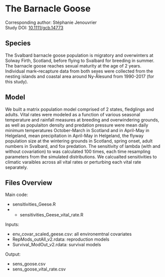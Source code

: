 
# The Barnacle Goose

Corresponding author: Stéphanie Jenouvrier  
Study DOI: [10.1111/gcb.14773](https://doi.org/10.1111/gcb.14773)

## Species

The Svalbard barnacle goose population is migratory and overwinters at Solway Firth, Scotland, before flying to Svalbard for breeding in summer. The barnacle goose reaches sexual maturity at the age of 2 years. Individual mark–recapture data from both sexes were collected from the nesting islands and coastal area around Ny-Ålesund from 1990-2017 (for this study).

## Model

We built a matrix population model comprised of 2 states, fledglings and adults. Vital rates were modeled as a function of various seasonal temperature and rainfall measures at breeding and overwindering grounds, as well as populaiton density and predation pressure were mean daily minimum temperatures October-March in Scotland and in April-May in Helgeland, mean precipitation in April-May in Helgeland, the flyway population size at the wintering grounds in Scotland, spring onset, adult numbers in Svalbard, and fox predation. The sensitivity of lambda (with and without covariation) to was calculated 100 times, each time resampling parameters from the simulated distributions. We calcualted sensitivities to climatic varaibles across all vital rates or perturbing each vital rate separately.

## Files Overview

Main code:
- sensitivities_Geese.R
- - sensitivities_Geese_vital_rate.R

Inputs:
- env_covar_scaled_geese.csv: all environemtnal covariates
- RepMods_outAll_v2.rdata: reproduction models
- Survival_ModOut_v2.rdata: survival models

Output:
- sens_goose.csv
- sens_goose_vital_rate.csv


